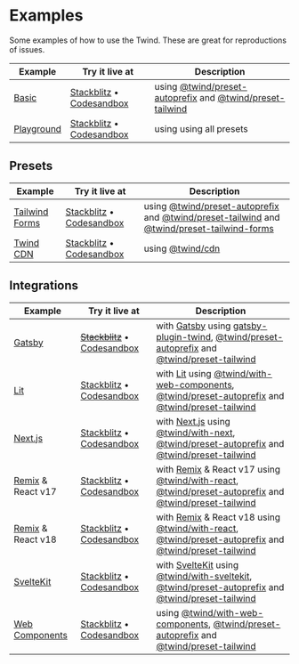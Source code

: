 # Examples

Some examples of how to use the Twind. These are great for reproductions of issues.

| Example                                                                       | Try it live at                                                                                                                                                                    | Description                                                                                                                                                                                                 |
| ----------------------------------------------------------------------------- | --------------------------------------------------------------------------------------------------------------------------------------------------------------------------------- | ----------------------------------------------------------------------------------------------------------------------------------------------------------------------------------------------------------- |
| [Basic](https://github.com/tw-in-js/twind/tree/main/examples/basic)           | [Stackblitz](https://stackblitz.com/fork/github/tw-in-js/twind/tree/main/examples/basic) • [Codesandbox](https://githubbox.com/tw-in-js/twind/tree/main/examples/basic)           | using [@twind/preset-autoprefix](https://github.com/tw-in-js/twind/tree/main/packages/preset-autoprefix) and [@twind/preset-tailwind](https://github.com/tw-in-js/twind/tree/main/packages/preset-tailwind) |
| [Playground](https://github.com/tw-in-js/twind/tree/main/examples/playground) | [Stackblitz](https://stackblitz.com/fork/github/tw-in-js/twind/tree/main/examples/playground) • [Codesandbox](https://githubbox.com/tw-in-js/twind/tree/main/examples/playground) | using using all presets                                                                                                                                                                                     |

## Presets

| Example                                                                                     | Try it live at                                                                                                                                                                                        | Description                                                                                                                                                                                                                                                                                                                |
| ------------------------------------------------------------------------------------------- | ----------------------------------------------------------------------------------------------------------------------------------------------------------------------------------------------------- | -------------------------------------------------------------------------------------------------------------------------------------------------------------------------------------------------------------------------------------------------------------------------------------------------------------------------- |
| [Tailwind Forms](https://github.com/tw-in-js/twind/tree/main/examples/using-tailwind-forms) | [Stackblitz](https://stackblitz.com/fork/github/tw-in-js/twind/tree/main/examples/using-tailwind-forms) • [Codesandbox](https://githubbox.com/tw-in-js/twind/tree/main/examples/using-tailwind-forms) | using [@twind/preset-autoprefix](https://github.com/tw-in-js/twind/tree/main/packages/preset-autoprefix) and [@twind/preset-tailwind](https://github.com/tw-in-js/twind/tree/main/packages/preset-tailwind) and [@twind/preset-tailwind-forms](https://github.com/tw-in-js/twind/tree/main/packages/preset-tailwind-forms) |
| [Twind CDN](https://github.com/tw-in-js/twind/tree/main/examples/using-twind-cdn)           | [Stackblitz](https://stackblitz.com/fork/github/tw-in-js/twind/tree/main/examples/using-twind-cdn) • [Codesandbox](https://githubbox.com/tw-in-js/twind/tree/main/examples/using-twind-cdn)           | using [@twind/cdn](https://github.com/tw-in-js/twind/tree/main/packages/cdn)                                                                                                                                                                                                                                               |

## Integrations

| Example                                                                                        | Try it live at                                                                                                                                                                                        | Description                                                                                                                                                                                                                                                                                                                                        |
| ---------------------------------------------------------------------------------------------- | ----------------------------------------------------------------------------------------------------------------------------------------------------------------------------------------------------- | -------------------------------------------------------------------------------------------------------------------------------------------------------------------------------------------------------------------------------------------------------------------------------------------------------------------------------------------------- |
| [Gatsby](https://github.com/tw-in-js/twind/tree/main/examples/gatsby)                          | ~~[Stackblitz](https://stackblitz.com/fork/github/tw-in-js/twind/tree/main/examples/with-gatsby)~~ • [Codesandbox](https://githubbox.com/tw-in-js/twind/tree/main/examples/with-gatsby)               | with [Gatsby](https://www.gatsbyjs.com) using [gatsby-plugin-twind](https://github.com/tw-in-js/twind/tree/main/packages/with-gatsby), [@twind/preset-autoprefix](https://github.com/tw-in-js/twind/tree/main/packages/preset-autoprefix) and [@twind/preset-tailwind](https://github.com/tw-in-js/twind/tree/main/packages/preset-tailwind)       |
| [Lit](https://github.com/tw-in-js/twind/tree/main/examples/with-lit)                           | [Stackblitz](https://stackblitz.com/fork/github/tw-in-js/twind/tree/main/examples/with-lit) • [Codesandbox](https://githubbox.com/tw-in-js/twind/tree/main/examples/with-lit)                         | with [Lit](https://lit.dev) using [@twind/with-web-components](https://github.com/tw-in-js/twind/tree/main/packages/with-web-components), [@twind/preset-autoprefix](https://github.com/tw-in-js/twind/tree/main/packages/preset-autoprefix) and [@twind/preset-tailwind](https://github.com/tw-in-js/twind/tree/main/packages/preset-tailwind)    |
| [Next.js](https://github.com/tw-in-js/twind/tree/main/examples/with-next)                      | [Stackblitz](https://stackblitz.com/fork/github/tw-in-js/twind/tree/main/examples/with-next) • [Codesandbox](https://githubbox.com/tw-in-js/twind/tree/main/examples/with-next)                       | with [Next.js](https://nextjs.org) using [@twind/with-next](https://github.com/tw-in-js/twind/tree/main/packages/with-next), [@twind/preset-autoprefix](https://github.com/tw-in-js/twind/tree/main/packages/preset-autoprefix) and [@twind/preset-tailwind](https://github.com/tw-in-js/twind/tree/main/packages/preset-tailwind)                 |
| [Remix](https://github.com/tw-in-js/twind/tree/main/examples/with-react) & React v17           | [Stackblitz](https://stackblitz.com/fork/github/tw-in-js/twind/tree/main/examples/with-react) • [Codesandbox](https://githubbox.com/tw-in-js/twind/tree/main/examples/with-react)                     | with [Remix](https://remix.run) & React v17 using [@twind/with-react](https://github.com/tw-in-js/twind/tree/main/packages/with-react), [@twind/preset-autoprefix](https://github.com/tw-in-js/twind/tree/main/packages/preset-autoprefix) and [@twind/preset-tailwind](https://github.com/tw-in-js/twind/tree/main/packages/preset-tailwind)      |
| [Remix](https://github.com/tw-in-js/twind/tree/main/examples/with-react_react-v18) & React v18 | [Stackblitz](https://stackblitz.com/fork/github/tw-in-js/twind/tree/main/examples/with-react_react-v18) • [Codesandbox](https://githubbox.com/tw-in-js/twind/tree/main/examples/with-react_react-v18) | with [Remix](https://remix.run) & React v18 using [@twind/with-react](https://github.com/tw-in-js/twind/tree/main/packages/with-react), [@twind/preset-autoprefix](https://github.com/tw-in-js/twind/tree/main/packages/preset-autoprefix) and [@twind/preset-tailwind](https://github.com/tw-in-js/twind/tree/main/packages/preset-tailwind)      |
| [SvelteKit](https://github.com/tw-in-js/twind/tree/main/examples/with-sveltekit)               | [Stackblitz](https://stackblitz.com/fork/github/tw-in-js/twind/tree/main/examples/with-sveltekit) • [Codesandbox](https://githubbox.com/tw-in-js/twind/tree/main/examples/with-sveltekit)             | with [SvelteKit](https://kit.svelte.dev) using [@twind/with-sveltekit](https://github.com/tw-in-js/twind/tree/main/packages/with-sveltekit), [@twind/preset-autoprefix](https://github.com/tw-in-js/twind/tree/main/packages/preset-autoprefix) and [@twind/preset-tailwind](https://github.com/tw-in-js/twind/tree/main/packages/preset-tailwind) |
| [Web Components](https://github.com/tw-in-js/twind/tree/main/examples/with-web-components)     | [Stackblitz](https://stackblitz.com/fork/github/tw-in-js/twind/tree/main/examples/with-web-components) • [Codesandbox](https://githubbox.com/tw-in-js/twind/tree/main/examples/with-web-components)   | using [@twind/with-web-components](https://github.com/tw-in-js/twind/tree/main/packages/with-web-components), [@twind/preset-autoprefix](https://github.com/tw-in-js/twind/tree/main/packages/preset-autoprefix) and [@twind/preset-tailwind](https://github.com/tw-in-js/twind/tree/main/packages/preset-tailwind)                                |
